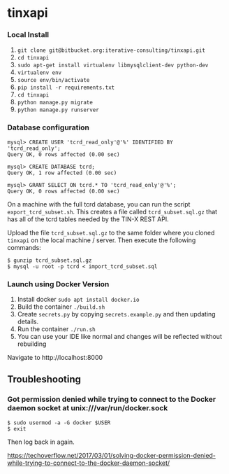 # tinxapi

### Local Install
1. `git clone git@bitbucket.org:iterative-consulting/tinxapi.git`
2. `cd tinxapi`
3. `sudo apt-get install virtualenv libmysqlclient-dev python-dev`
4. `virtualenv env`
5. `source env/bin/activate`
6. `pip install -r requirements.txt`
7. `cd tinxapi`
8. `python manage.py migrate`
9. `python manage.py runserver`

### Database configuration

```
mysql> CREATE USER 'tcrd_read_only'@'%' IDENTIFIED BY 'tcrd_read_only';
Query OK, 0 rows affected (0.00 sec)

mysql> CREATE DATABASE tcrd;
Query OK, 1 row affected (0.00 sec)

mysql> GRANT SELECT ON tcrd.* TO 'tcrd_read_only'@'%';
Query OK, 0 rows affected (0.00 sec)

```

On a machine with the full tcrd database, you can run the script `export_tcrd_subset.sh`. This creates a file called `tcrd_subset.sql.gz` that has all of the tcrd tables needed by the TIN-X REST API.

Upload the file `tcrd_subset.sql.gz` to the same folder where you cloned `tinxapi` on the local machine / server. Then execute the following commands: 

```
$ gunzip tcrd_subset.sql.gz
$ mysql -u root -p tcrd < import_tcrd_subset.sql
```

### Launch using Docker Version

1. Install docker `sudo apt install docker.io`
2. Build the container `./build.sh`
3. Create `secrets.py` by copying `secrets.example.py` and then updating details.
4. Run the container `./run.sh`
5. You can use your IDE like normal and changes will be reflected without rebuilding


Navigate to http://localhost:8000



## Troubleshooting

### Got permission denied while trying to connect to the Docker daemon socket at unix:///var/run/docker.sock

```
$ sudo usermod -a -G docker $USER
$ exit
```

Then log back in again.


https://techoverflow.net/2017/03/01/solving-docker-permission-denied-while-trying-to-connect-to-the-docker-daemon-socket/





